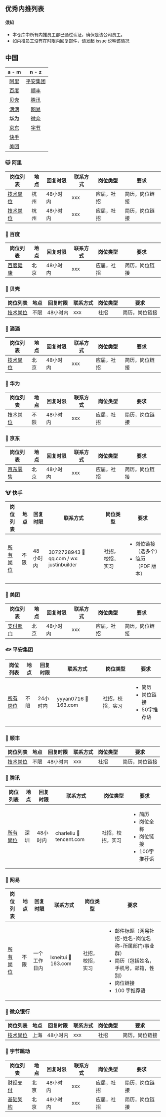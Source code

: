 ## 优秀内推列表

#### 须知
- 本仓库中所有内推员工都已通过认证，确保是该公司员工。
- 如内推员工没有在时限内回复邮件，请发起 issue 说明该情况

## 中国

| a - m          |  n - z |
| :------:       | :------: | 
| [阿里](#阿里)  | [平安集团](#平安)     |
| [百度](#百度)  | [顺丰](#顺丰)         |
| [贝壳](#贝壳)  | [腾讯](#腾讯)         |
| [滴滴](#滴滴)  | [网易](#网易)         |
| [华为](#华为)  | [微众](#微众)         |
| [京东](#京东)  | [字节](#字节)         |
| [快手](#快手)  |          |
| [美团](#美团)  |          |

### <a name="阿里" >🐱 阿里</a>

| 岗位列表  |  地点               |  回复时限 | 联系方式                                    | 岗位类型 | 要求 |
|--------|-------------|--------| -------------------------   | ------- | --- |
| [技术岗位](https://job.alibaba.com/zhaopin/positionList.htm) | 杭州         |  48小时内 | xxx         | 应届，社招| 简历，岗位链接 |
| [技术岗位](https://job.alibaba.com/zhaopin/positionList.htm) | 杭州         |  48小时内 | xxx         | 应届，社招| 简历，岗位链接

### 🐺 百度

| 岗位列表 |  地点               |  回复时限 | 联系方式                                    | 岗位类型 | 要求 |
|--------|-------------|--------| -------------------------   | ------- | --- |
| [百度健康](https://shixisheng.baidu.com/external/baidu/index.html#/social) | 北京         |  48小时内 | xxx         | 应届，社招| 简历，岗位链接 |

### 🐚 贝壳
| 岗位列表 |  地点               |  回复时限 | 联系方式                                    | 岗位类型 | 要求 |
|--------|-------------|--------| -------------------------   | ------- | --- |
| [技术岗位](http://join.ke.com/social?p=1^12#jlt) | 不限        |  48小时内 | xxx         | 社招| 简历，岗位链接 |

### <a name="滴滴" >🐴 滴滴</a>

| 岗位列表 |  地点               |  回复时限 | 联系方式                                    | 岗位类型 | 要求 |
|--------|-------------|--------| -------------------------   | ------- | --- |
| [技术岗位](https://talent.didiglobal.com/social/list/1?jobType=1&workArea=%E5%8C%97%E4%BA%AC) | 北京         |  48小时内 | xxx         | 应届，社招| 简历，岗位链接 |

### <a name="华为" >🐨 华为</a>

| 岗位列表 |  地点               |  回复时限 | 联系方式                                    | 岗位类型 | 要求 |
|--------|-------------|--------| -------------------------   | ------- | --- |
| [技术岗位](https://career.huawei.com/reccampportal/portal5/social-recruitment.html) | 不限        |  48小时内 | xxx         | 应届，社招| 简历，岗位链接 |

### <a name="京东" >🐶 京东</a>

| 岗位列表 |  地点               |  回复时限 | 联系方式                                    | 岗位类型 | 要求 |
|--------|-------------|--------| -------------------------   | ------- | --- |
| [京东零售](https://zhaopin.jd.com/web/job/job_info_list/3) | 北京        |  48小时内 | xxx         | 应届，社招| 简历，岗位链接 |

### <a name="快手" >🐮 快手</a>

| 岗位列表 |  地点               |  回复时限 | 联系方式                                    | 岗位类型 | 要求 |
|--------|-------------|--------| -------------------------   | ------- | --- |
| [所有岗位](https://zhaopin.kuaishou.cn/recruit/e/h5/#/official/social/) | 不限        |  48小时内 | 3072728943 📧 qq.com / wx: justinbuilder         | 社招，校招，实习| <ul><li>岗位链接（选多个）</li><li>简历（PDF 版本）</li></ul> |

### <a name="美团" >🦘 美团</a>

| 岗位列表 |  地点               |  回复时限 | 联系方式                                    | 岗位类型 | 要求 |
|--------|-------------|--------| -------------------------   | ------- | --- |
| [支付部门](https://zhaopin.meituan.com/job-list?city=001001&keywords=%E6%94%AF%E4%BB%98&pageNo=1) | 北京         |  48小时内 | xxx         | 应届，社招| 简历，岗位链接 |


### <a name="平安" >🐟 平安集团</a>
| 岗位列表 |  地点               |  回复时限 | 联系方式                                    | 岗位类型 | 要求 |
|--------|-------------|--------| -------------------------   | ------- | --- |
| [所有岗位](https://talent.pingan.com/recruit/social.html) | 不限        |  24小时内 | yyyan0716 📧 163.com         | 社招，校招，实习| <ul><li>简历</li><li>岗位链接</li><li>50字推荐语</li> |


### <a name="顺丰" >🐝 顺丰</a>
| 岗位列表 |  地点               |  回复时限 | 联系方式                                    | 岗位类型 | 要求 |
|--------|-------------|--------| -------------------------   | ------- | --- |
| [技术岗位](https://hr.sf-express.com/jobMainHandler/main/9999) | 不限        |  48小时内 | xxx         | 社招| 简历，岗位链接 |

### <a name="腾讯" >🐧 腾讯</a>

| 岗位列表  |  地点               |  回复时限 | 联系方式                                    | 岗位类型 | 要求 |
|--------|-------------|--------| -------------------------   | ------- | --- |
| [所有岗位](https://careers.tencent.com/) | 深圳                 |  48小时内 | charleliu 📧 tencent.com         | 社招，校招，实习| <ul><li>简历</li><li>岗位全称</li><li>岗位链接</li><li>100字推荐语</li></ul>  |


### <a name="网易" >🐷 网易</a>

| 岗位列表 |  地点               |  回复时限 | 联系方式                                    | 岗位类型 | 要求 |
|--------|-------------|--------| -------------------------   | ------- | --- |
| [所有岗位](http://hr.163.com/) | 不限        |  一个工作日内 | lxneitui 📧 163.com         | 社招，校招，实习| <ul><li> 邮件标题（网易社招-姓名-岗位名称-所属部门/事业群）</li><li>简历（包括姓名，手机号，邮箱，性别）</li><li>岗位链接</li><li>100 字推荐语</li></ul> |

### <a name="微众" >🐍 微众银行</a>

| 岗位列表 |  地点               |  回复时限 | 联系方式                                    | 岗位类型 | 要求 |
|--------|-------------|--------| -------------------------   | ------- | --- |
| [技术岗位](https://hr.webank.com/position/search?channel=1) | 上海        |  48小时内 | xxx         | 社招| 简历，岗位链接 |

### <a name="字节" >🐻 字节跳动</a>

| 岗位列表  |  地点               |  回复时限 | 联系方式                                    | 岗位类型 | 要求 |
|--------|-------------|--------| -------------------------   | ------- | --- |
| [财经支付](https://jobs.bytedance.com/experienced/position?keywords=&category=6704215862603155720%2C6704215862557018372%2C6704215886108035339%2C6704215888985327886%2C6704215897130666254%2C6704215956018694411%2C6704215957146962184%2C6704215958816295181%2C6704215963966900491%2C6704216109274368264%2C6704216296701036811%2C6704216635923761412%2C6704217321877014787%2C6704219452277262596%2C6704219534724696331&location=&project=&type=&job_hot_flag=&current=1&limit=10) | 北京                 |  48小时内 | xxx | 应届，社招| 简历，岗位链接 |
| [基础架构](https://jobs.bytedance.com/experienced/position?keywords=&category=6704215862603155720%2C6704215862557018372%2C6704215886108035339%2C6704215888985327886%2C6704215897130666254%2C6704215956018694411%2C6704215957146962184%2C6704215958816295181%2C6704215963966900491%2C6704216109274368264%2C6704216296701036811%2C6704216635923761412%2C6704217321877014787%2C6704219452277262596%2C6704219534724696331&location=&project=&type=&job_hot_flag=&current=1&limit=10) | 北京                 |  48小时内 | xxx | 应届，社招| 简历，岗位链接 |
